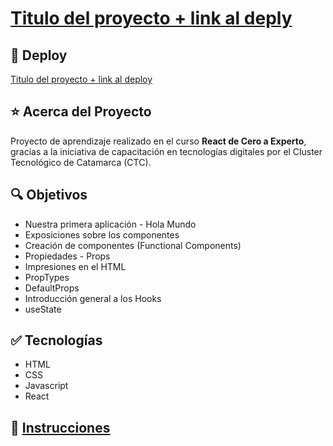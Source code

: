 # [Titulo del proyecto + link al deply](https://mdcarron-ctc-04-counterapp.netlify.app/)

## 🔻 Deploy

[Titulo del proyecto + link al deploy](https://mdcarron-ctc-04-counterapp.netlify.app/)

## ⭐ Acerca del Proyecto

Proyecto de aprendizaje realizado en el curso **React de Cero a Experto**, gracias a la iniciativa de capacitación en tecnologías digitales por el Cluster Tecnológico de Catamarca (CTC).

## 🔍 Objetivos

- Nuestra primera aplicación - Hola Mundo
- Exposiciones sobre los componentes
- Creación de componentes (Functional Components)
- Propiedades - Props
- Impresiones en el HTML
- PropTypes
- DefaultProps
- Introducción general a los Hooks
- useState

## ✅ Tecnologías

- HTML
- CSS
- Javascript
- React

## 💾 [Instrucciones](https://gist.github.com/mdCarron/363bb2f772f816354ca00daa1975c5db)
